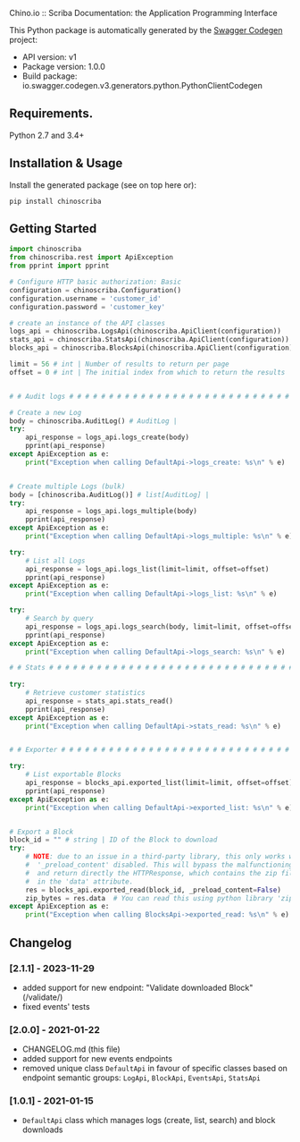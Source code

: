 Chino.io :: Scriba Documentation: the Application Programming Interface

This Python package is automatically generated by the [Swagger Codegen](https://github.com/swagger-api/swagger-codegen) project:

- API version: v1
- Package version: 1.0.0
- Build package: io.swagger.codegen.v3.generators.python.PythonClientCodegen

## Requirements.

Python 2.7 and 3.4+

## Installation & Usage

Install the generated package (see on top here or):

    pip install chinoscriba

## Getting Started

```python
import chinoscriba
from chinoscriba.rest import ApiException
from pprint import pprint

# Configure HTTP basic authorization: Basic
configuration = chinoscriba.Configuration()
configuration.username = 'customer_id'
configuration.password = 'customer_key'

# create an instance of the API classes
logs_api = chinoscriba.LogsApi(chinoscriba.ApiClient(configuration))
stats_api = chinoscriba.StatsApi(chinoscriba.ApiClient(configuration))
blocks_api = chinoscriba.BlocksApi(chinoscriba.ApiClient(configuration))

limit = 56 # int | Number of results to return per page
offset = 0 # int | The initial index from which to return the results


# # Audit logs # # # # # # # # # # # # # # # # # # # # # # # # # # # # # # # # 

# Create a new Log
body = chinoscriba.AuditLog() # AuditLog | 
try:
    api_response = logs_api.logs_create(body)
    pprint(api_response)
except ApiException as e:
    print("Exception when calling DefaultApi->logs_create: %s\n" % e)


# Create multiple Logs (bulk)
body = [chinoscriba.AuditLog()] # list[AuditLog] | 
try:
    api_response = logs_api.logs_multiple(body)
    pprint(api_response)
except ApiException as e:
    print("Exception when calling DefaultApi->logs_multiple: %s\n" % e)

try:
    # List all Logs
    api_response = logs_api.logs_list(limit=limit, offset=offset)
    pprint(api_response)
except ApiException as e:
    print("Exception when calling DefaultApi->logs_list: %s\n" % e)

try:
    # Search by query
    api_response = logs_api.logs_search(body, limit=limit, offset=offset)
    pprint(api_response)
except ApiException as e:
    print("Exception when calling DefaultApi->logs_search: %s\n" % e)

# # Stats # # # # # # # # # # # # # # # # # # # # # # # # # # # # # # # # # # # 
    
try:
    # Retrieve customer statistics
    api_response = stats_api.stats_read()
    pprint(api_response)
except ApiException as e:
    print("Exception when calling DefaultApi->stats_read: %s\n" % e)


# # Exporter # # # # # # # # # # # # # # # # # # # # # # # # # # # # # # # # # 

try:
    # List exportable Blocks
    api_response = blocks_api.exported_list(limit=limit, offset=offset)
    pprint(api_response)
except ApiException as e:
    print("Exception when calling DefaultApi->exported_list: %s\n" % e)


# Export a Block
block_id = "" # string | ID of the Block to download
try:
    # NOTE: due to an issue in a third-party library, this only works with 
    #  '_preload_content' disabled. This will bypass the malfunctioning code
    #  and return directly the HTTPResponse, which contains the zip file bytes
    #  in the 'data' attribute.
    res = blocks_api.exported_read(block_id, _preload_content=False)
    zip_bytes = res.data  # You can read this using python library 'zipfile'.
except ApiException as e:
    print("Exception when calling BlocksApi->exported_read: %s\n" % e)

```

## Changelog

### [2.1.1] - 2023-11-29
- added support for new endpoint: "Validate downloaded Block" (/validate/)
- fixed events' tests

### [2.0.0] - 2021-01-22
- CHANGELOG.md (this file)
- added support for new events endpoints
- removed unique class `DefaultApi` in favour of specific classes based on
  endpoint semantic groups: `LogApi`, `BlockApi`, `EventsApi`, `StatsApi`

### [1.0.1] - 2021-01-15
- `DefaultApi` class which manages logs (create, list, search) and block
   downloads
